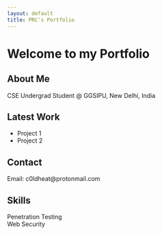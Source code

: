 ```yaml
---
layout: default
title: PRC's Portfolio
---
```


# Welcome to my Portfolio

<div class="bento-grid">
  <div class="bento-card">
    <h2>About Me</h2>
    <p>CSE Undergrad Student @ GGSIPU, New Delhi, India</p>
  </div>

  <div class="bento-card">
    <h2>Latest Work</h2>
    <ul>
      <li>Project 1</li>
      <li>Project 2</li>
    </ul>
  </div>

  <div class="bento-card">
    <h2>Contact</h2>
    <p>Email: c0ldheat@protonmail.com</p>
  </div>

  <div class="bento-card">
    <h2>Skills</h2>
    <div class="skill-chart">
      <div class="skill-bar" style="width: 80%">Penetration Testing</div>
      <div class="skill-bar" style="width: 65%">Web Security</div>
    </div>
  </div>
</div>

